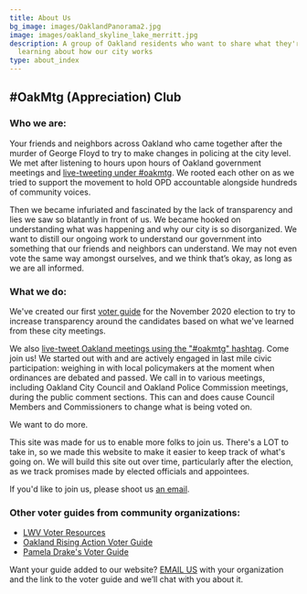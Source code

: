 ```yaml
---
title: About Us
bg_image: images/OaklandPanorama2.jpg
image: images/oakland_skyline_lake_merritt.jpg
description: A group of Oakland residents who want to share what they're
  learning about how our city works
type: about_index
---
```

## \#OakMtg (Appreciation) Club

### Who we are:

Your friends and neighbors across Oakland who came together after the murder of George Floyd to try to make changes in policing at the city level. We met after listening to hours upon hours of Oakland government meetings and [live-tweeting under #oakmtg](https://twitter.com/search?q=%23oakmtg). We rooted each other on as we tried to support the movement to hold OPD accountable alongside hundreds of community voices.

Then we became infuriated and fascinated by the lack of transparency and lies we saw so blatantly in front of us. We became hooked on understanding what was happening and why our city is so disorganized. We want to distill our ongoing work to understand our government into something that our friends and neighbors can understand. We may not even vote the same way amongst ourselves, and we think that’s okay, as long as we are all informed.

### What we do:

We've created our first [voter guide](/guide) for the November 2020 election to try to increase transparency around the candidates based on what we've learned from these city meetings.

We also [live-tweet Oakland meetings using the "#oakmtg" hashtag](https://twitter.com/search?q=%23oakmtg). Come join us! We started out with and are actively engaged in last mile civic participation: weighing in with local policymakers at the moment when ordinances are debated and passed. We call in to various meetings, including Oakland City Council and Oakland Police Commission meetings, during the public comment sections. This can and does cause Council Members and Commissioners to change what is being voted on.

We want to do more.

This site was made for us to enable more folks to join us. There's a LOT to take in, so we made this website to make it easier to keep track of what's going on. We will build this site out over time, particularly after the election, as we track promises made by elected officials and appointees.

If you'd like to join us, please shoot us [an email](mailto:oakmtg-club@googlegroups.com).

### Other voter guides from community organizations:

* [LWV Voter Resources](https://my.lwv.org/california/oakland/whats-new-make-plan)
* [Oakland Rising Action Voter Guide](https://www.oaklandrisingaction.org/2020-voter-guide/)
* [Pamela Drake's Voter Guide](https://draketalkoakland.com/2020/08/27/1126/)

Want your guide added to our website? [EMAIL US](<mailto: oakmtg-club@googlegroups.com>) with your organization and the link to the voter guide and we’ll chat with you about it.
